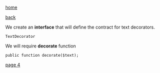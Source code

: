 [home](./page01.md)

[back](./page02.md)


We create an **interface** that will define the contract for text decorators.

```
TextDecorator
```

We will require  **decorate** function
```
public function decorate($text);
```


[page 4](./page04.md)
